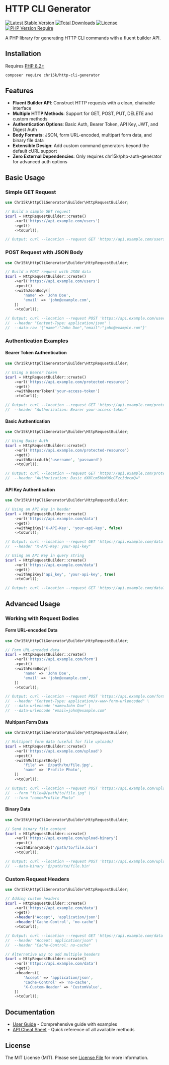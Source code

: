 # HTTP CLI Generator

[![Latest Stable Version](https://img.shields.io/packagist/v/chr15k/http-cli-generator.svg?style=flat-square)](https://packagist.org/packages/chr15k/http-cli-generator)
[![Total Downloads](https://img.shields.io/packagist/dt/chr15k/http-cli-generator.svg?style=flat-square)](https://packagist.org/packages/chr15k/http-cli-generator)
[![License](https://img.shields.io/packagist/l/chr15k/http-cli-generator.svg?style=flat-square)](https://packagist.org/packages/chr15k/http-cli-generator)
[![PHP Version Require](https://img.shields.io/packagist/php-v/chr15k/http-cli-generator.svg?style=flat-square)](https://packagist.org/packages/chr15k/http-cli-generator)

A PHP library for generating HTTP CLI commands with a fluent builder API.

## Installation

Requires [PHP 8.2+](https://www.php.net/releases/)

```bash
composer require chr15k/http-cli-generator
```

## Features

- **Fluent Builder API**: Construct HTTP requests with a clean, chainable interface
- **Multiple HTTP Methods**: Support for GET, POST, PUT, DELETE and custom methods
- **Authentication Options**: Basic Auth, Bearer Token, API Key, JWT, and Digest Auth
- **Body Formats**: JSON, form URL-encoded, multipart form data, and binary file data
- **Extensible Design**: Add custom command generators beyond the default cURL support
- **Zero External Dependencies**: Only requires chr15k/php-auth-generator for advanced auth options

## Basic Usage

### Simple GET Request

```php
use Chr15k\HttpCliGenerator\Builder\HttpRequestBuilder;

// Build a simple GET request
$curl = HttpRequestBuilder::create()
    ->url('https://api.example.com/users')
    ->get()
    ->toCurl();

// Output: curl --location --request GET 'https://api.example.com/users'
```

### POST Request with JSON Body

```php
use Chr15k\HttpCliGenerator\Builder\HttpRequestBuilder;

// Build a POST request with JSON data
$curl = HttpRequestBuilder::create()
    ->url('https://api.example.com/users')
    ->post()
    ->withJsonBody([
        'name' => 'John Doe',
        'email' => 'john@example.com',
    ])
    ->toCurl();

// Output: curl --location --request POST 'https://api.example.com/users' \
//  --header "Content-Type: application/json" \
//  --data-raw '{"name":"John Doe","email":"john@example.com"}'
```

### Authentication Examples

#### Bearer Token Authentication

```php
use Chr15k\HttpCliGenerator\Builder\HttpRequestBuilder;

// Using a Bearer Token
$curl = HttpRequestBuilder::create()
    ->url('https://api.example.com/protected-resource')
    ->get()
    ->withBearerToken('your-access-token')
    ->toCurl();

// Output: curl --location --request GET 'https://api.example.com/protected-resource' \
//  --header "Authorization: Bearer your-access-token"
```

#### Basic Authentication

```php
use Chr15k\HttpCliGenerator\Builder\HttpRequestBuilder;

// Using Basic Auth
$curl = HttpRequestBuilder::create()
    ->url('https://api.example.com/protected-resource')
    ->get()
    ->withBasicAuth('username', 'password')
    ->toCurl();

// Output: curl --location --request GET 'https://api.example.com/protected-resource' \
//  --header "Authorization: Basic dXNlcm5hbWU6cGFzc3dvcmQ="
```

#### API Key Authentication

```php
use Chr15k\HttpCliGenerator\Builder\HttpRequestBuilder;

// Using an API Key in header
$curl = HttpRequestBuilder::create()
    ->url('https://api.example.com/data')
    ->get()
    ->withApiKey('X-API-Key', 'your-api-key', false)
    ->toCurl();

// Output: curl --location --request GET 'https://api.example.com/data' \
//  --header "X-API-Key: your-api-key"

// Using an API Key in query string
$curl = HttpRequestBuilder::create()
    ->url('https://api.example.com/data')
    ->get()
    ->withApiKey('api_key', 'your-api-key', true)
    ->toCurl();

// Output: curl --location --request GET 'https://api.example.com/data?api_key=your-api-key'
```

## Advanced Usage

### Working with Request Bodies

#### Form URL-encoded Data

```php
use Chr15k\HttpCliGenerator\Builder\HttpRequestBuilder;

// Form URL-encoded data
$curl = HttpRequestBuilder::create()
    ->url('https://api.example.com/form')
    ->post()
    ->withFormBody([
        'name' => 'John Doe',
        'email' => 'john@example.com',
    ])
    ->toCurl();

// Output: curl --location --request POST 'https://api.example.com/form' \
//  --header "Content-Type: application/x-www-form-urlencoded" \
//  --data-urlencode "name=John Doe" \
//  --data-urlencode "email=john@example.com"
```

#### Multipart Form Data

```php
use Chr15k\HttpCliGenerator\Builder\HttpRequestBuilder;

// Multipart form data (useful for file uploads)
$curl = HttpRequestBuilder::create()
    ->url('https://api.example.com/upload')
    ->post()
    ->withMultipartBody([
        'file' => '@/path/to/file.jpg',
        'name' => 'Profile Photo',
    ])
    ->toCurl();

// Output: curl --location --request POST 'https://api.example.com/upload' \
//  --form "file=@/path/to/file.jpg" \
//  --form "name=Profile Photo"
```

#### Binary Data

```php
use Chr15k\HttpCliGenerator\Builder\HttpRequestBuilder;

// Send binary file content
$curl = HttpRequestBuilder::create()
    ->url('https://api.example.com/upload-binary')
    ->post()
    ->withBinaryBody('/path/to/file.bin')
    ->toCurl();

// Output: curl --location --request POST 'https://api.example.com/upload-binary' \
//  --data-binary '@/path/to/file.bin'
```

### Custom Request Headers

```php
use Chr15k\HttpCliGenerator\Builder\HttpRequestBuilder;

// Adding custom headers
$curl = HttpRequestBuilder::create()
    ->url('https://api.example.com/data')
    ->get()
    ->header('Accept', 'application/json')
    ->header('Cache-Control', 'no-cache')
    ->toCurl();

// Output: curl --location --request GET 'https://api.example.com/data' \
//  --header "Accept: application/json" \
//  --header "Cache-Control: no-cache"

// Alternative way to add multiple headers
$curl = HttpRequestBuilder::create()
    ->url('https://api.example.com/data')
    ->get()
    ->headers([
        'Accept' => 'application/json',
        'Cache-Control' => 'no-cache',
        'X-Custom-Header' => 'CustomValue',
    ])
    ->toCurl();
```

## Documentation

- [User Guide](https://github.com/chr15k/http-cli-generator/blob/main/docs/USER_GUIDE.md) - Comprehensive guide with examples
- [API Cheat Sheet](https://github.com/chr15k/http-cli-generator/blob/main/docs/API_CHEATSHEET.md) - Quick reference of all available methods

## License

The MIT License (MIT). Please see [License File](LICENSE.md) for more information.

